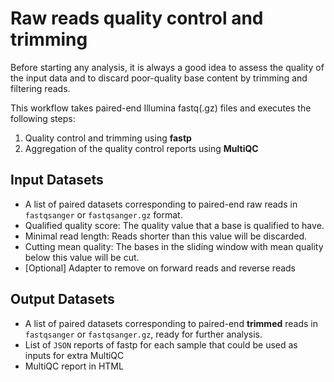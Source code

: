# Raw reads quality control and trimming

Before starting any analysis, it is always a good idea to assess the quality of the input data and to discard poor-quality base content by trimming and filtering reads.

This workflow takes paired-end Illumina fastq(.gz) files and executes the following steps:
1. Quality control and trimming using **fastp**
2. Aggregation of the quality control reports using **MultiQC**

## Input Datasets

- A list of paired datasets corresponding to paired-end raw reads in `fastqsanger` or `fastqsanger.gz` format.
- Qualified quality score: The quality value that a base is qualified to have.
- Minimal read length: Reads shorter than this value will be discarded.
- Cutting mean quality: The bases in the sliding window with mean quality below this value will be cut.
- [Optional] Adapter to remove on forward reads and reverse reads

## Output Datasets

- A list of paired datasets corresponding to paired-end **trimmed** reads in `fastqsanger` or `fastqsanger.gz`, ready for further analysis.
- List of `JSON` reports of fastp for each sample that could be used as inputs for extra MultiQC
- MultiQC report in HTML
